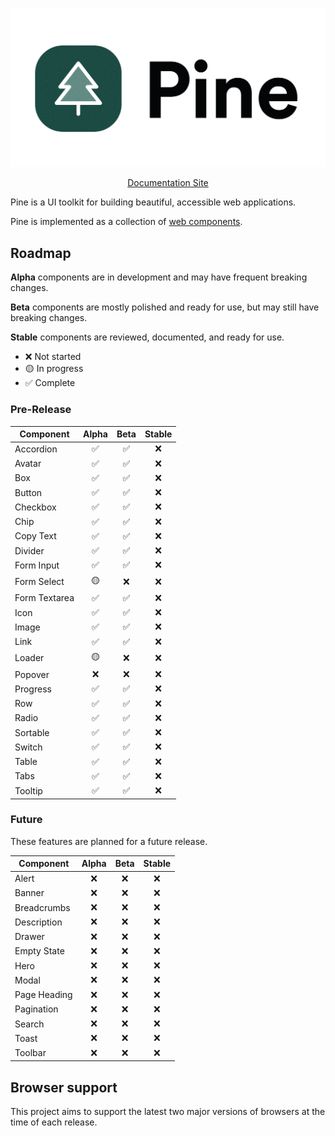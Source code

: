 <p align="center">
  <picture>
    <source media="(prefers-color-scheme: dark)" srcset="./docs/assets/pine-logo-dark.png">
    <source media="(prefers-color-scheme: light)" srcset="./docs/assets/pine-logo.png">
    <img alt="Pine: Web Component Design System" src="./docs/assets/pine-logo.png">
  </picture>
</p>
<p align="center">
  <a href="https://pine-design-system.netlify.app/">Documentation Site</a>

Pine is a UI toolkit for building beautiful, accessible web applications.
</p>

Pine is implemented as a collection of
[web components](https://developer.mozilla.org/en-US/docs/Web/Web_Components).

<!-- > Tip: Check out the our [quick start guide](docs/quick-start.md) to jump in. -->

## Roadmap

**Alpha** components are in development and may have frequent breaking changes.

**Beta** components are mostly polished and ready for use, but may still have breaking changes.

**Stable** components are reviewed, documented, and ready for use.

-   ❌ Not started
-   🟡 In progress
-   ✅ Complete

### Pre-Release

Component                     | Alpha | Beta | Stable
----------------------------- | :---: | :--: | :----:
Accordion                      | ✅     | ✅    | ❌
Avatar                         | ✅     | ✅    | ❌
Box                            | ✅     | ✅    | ❌
Button                         | ✅     | ✅    | ❌
Checkbox                       | ✅     | ✅    | ❌
Chip                           | ✅     | ✅    | ❌
Copy Text                      | ✅     | ✅    | ❌
Divider                        | ✅     | ✅    | ❌
Form Input                     | ✅     | ✅    | ❌
Form Select                    | 🟡     | ❌    | ❌
Form Textarea                  | ✅     | ✅    | ❌
Icon                           | ✅     | ✅    | ❌
Image                          | ✅     | ✅    | ❌
Link                           | ✅     | ✅    | ❌
Loader                         | 🟡     | ❌    | ❌
Popover                        | ❌     | ❌    | ❌
Progress                       | ✅     | ✅    | ❌
Row                            | ✅     | ✅    | ❌
Radio                          | ✅     | ✅    | ❌
Sortable                       | ✅     | ✅    | ❌
Switch                         | ✅     | ✅    | ❌
Table                          | ✅     | ✅    | ❌
Tabs                           | ✅     | ✅    | ❌
Tooltip                        | ✅     | ✅    | ❌

### Future

These features are planned for a future release.

Component                     | Alpha | Beta | Stable
----------------------------- | :---: | :--: | :----:
Alert                         | ❌     | ❌    | ❌
Banner                        | ❌     | ❌    | ❌
Breadcrumbs                   | ❌     | ❌    | ❌
Description                   | ❌     | ❌    | ❌
Drawer                        | ❌     | ❌    | ❌
Empty State                   | ❌     | ❌    | ❌
Hero                          | ❌     | ❌    | ❌
Modal                         | ❌     | ❌    | ❌
Page Heading                  | ❌     | ❌    | ❌
Pagination                    | ❌     | ❌    | ❌
Search                        | ❌     | ❌    | ❌
Toast                         | ❌     | ❌    | ❌
Toolbar                       | ❌     | ❌    | ❌


## Browser support

This project aims to support the latest two major versions of browsers at the time of each release.
